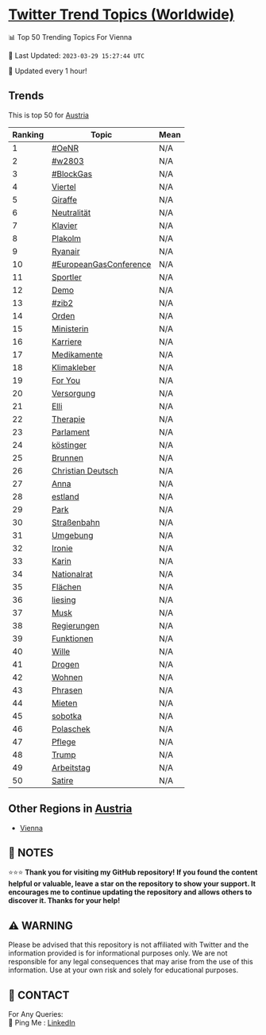 [Twitter Trend Topics (Worldwide)](https://github.com/ErcinDedeoglu/Twitter-Trend-Topics)
==========


📊 Top 50 Trending Topics For Vienna

📆 Last Updated: `2023-03-29 15:27:44 UTC`

🔧 Updated every 1 hour!


## Trends

This is top 50 for [Austria](</Austria>)

| Ranking | Topic | Mean |
| ------- | ------------ | ------------ |
| 1 | [#OeNR](http://twitter.com/search?q=%23OeNR) | N/A |
| 2 | [#w2803](http://twitter.com/search?q=%23w2803) | N/A |
| 3 | [#BlockGas](http://twitter.com/search?q=%23BlockGas) | N/A |
| 4 | [Viertel](http://twitter.com/search?q=Viertel) | N/A |
| 5 | [Giraffe](http://twitter.com/search?q=Giraffe) | N/A |
| 6 | [Neutralität](http://twitter.com/search?q=Neutralit%c3%a4t) | N/A |
| 7 | [Klavier](http://twitter.com/search?q=Klavier) | N/A |
| 8 | [Plakolm](http://twitter.com/search?q=Plakolm) | N/A |
| 9 | [Ryanair](http://twitter.com/search?q=Ryanair) | N/A |
| 10 | [#EuropeanGasConference](http://twitter.com/search?q=%23EuropeanGasConference) | N/A |
| 11 | [Sportler](http://twitter.com/search?q=Sportler) | N/A |
| 12 | [Demo](http://twitter.com/search?q=Demo) | N/A |
| 13 | [#zib2](http://twitter.com/search?q=%23zib2) | N/A |
| 14 | [Orden](http://twitter.com/search?q=Orden) | N/A |
| 15 | [Ministerin](http://twitter.com/search?q=Ministerin) | N/A |
| 16 | [Karriere](http://twitter.com/search?q=Karriere) | N/A |
| 17 | [Medikamente](http://twitter.com/search?q=Medikamente) | N/A |
| 18 | [Klimakleber](http://twitter.com/search?q=Klimakleber) | N/A |
| 19 | [For You](http://twitter.com/search?q=For+You) | N/A |
| 20 | [Versorgung](http://twitter.com/search?q=Versorgung) | N/A |
| 21 | [Elli](http://twitter.com/search?q=Elli) | N/A |
| 22 | [Therapie](http://twitter.com/search?q=Therapie) | N/A |
| 23 | [Parlament](http://twitter.com/search?q=Parlament) | N/A |
| 24 | [köstinger](http://twitter.com/search?q=k%c3%b6stinger) | N/A |
| 25 | [Brunnen](http://twitter.com/search?q=Brunnen) | N/A |
| 26 | [Christian Deutsch](http://twitter.com/search?q=Christian+Deutsch) | N/A |
| 27 | [Anna](http://twitter.com/search?q=Anna) | N/A |
| 28 | [estland](http://twitter.com/search?q=estland) | N/A |
| 29 | [Park](http://twitter.com/search?q=Park) | N/A |
| 30 | [Straßenbahn](http://twitter.com/search?q=Stra%c3%9fenbahn) | N/A |
| 31 | [Umgebung](http://twitter.com/search?q=Umgebung) | N/A |
| 32 | [Ironie](http://twitter.com/search?q=Ironie) | N/A |
| 33 | [Karin](http://twitter.com/search?q=Karin) | N/A |
| 34 | [Nationalrat](http://twitter.com/search?q=Nationalrat) | N/A |
| 35 | [Flächen](http://twitter.com/search?q=Fl%c3%a4chen) | N/A |
| 36 | [liesing](http://twitter.com/search?q=liesing) | N/A |
| 37 | [Musk](http://twitter.com/search?q=Musk) | N/A |
| 38 | [Regierungen](http://twitter.com/search?q=Regierungen) | N/A |
| 39 | [Funktionen](http://twitter.com/search?q=Funktionen) | N/A |
| 40 | [Wille](http://twitter.com/search?q=Wille) | N/A |
| 41 | [Drogen](http://twitter.com/search?q=Drogen) | N/A |
| 42 | [Wohnen](http://twitter.com/search?q=Wohnen) | N/A |
| 43 | [Phrasen](http://twitter.com/search?q=Phrasen) | N/A |
| 44 | [Mieten](http://twitter.com/search?q=Mieten) | N/A |
| 45 | [sobotka](http://twitter.com/search?q=sobotka) | N/A |
| 46 | [Polaschek](http://twitter.com/search?q=Polaschek) | N/A |
| 47 | [Pflege](http://twitter.com/search?q=Pflege) | N/A |
| 48 | [Trump](http://twitter.com/search?q=Trump) | N/A |
| 49 | [Arbeitstag](http://twitter.com/search?q=Arbeitstag) | N/A |
| 50 | [Satire](http://twitter.com/search?q=Satire) | N/A |



## Other Regions in [Austria](</Austria>)

* [Vienna](</Austria/Vienna.md>)



## 📝 NOTES

⭐⭐⭐ **Thank you for visiting my GitHub repository! If you found the content helpful or valuable, leave a star on the repository to show your support. It encourages me to continue updating the repository and allows others to discover it. Thanks for your help!**


## ⚠️ WARNING

Please be advised that this repository is not affiliated with Twitter and the information provided is for informational purposes only. We are not responsible for any legal consequences that may arise from the use of this information. Use at your own risk and solely for educational purposes.


## 📨 CONTACT

 For Any Queries:  
            🏓 Ping Me : [LinkedIn](https://www.linkedin.com/in/ercindedeoglu/)
